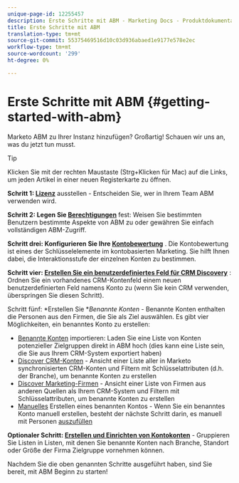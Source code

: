 ```yaml
---
unique-page-id: 12255457
description: Erste Schritte mit ABM - Marketing Docs - Produktdokumentation
title: Erste Schritte mit ABM
translation-type: tm+mt
source-git-commit: 55375469516d10c03d936abaed1e9177e578e2ec
workflow-type: tm+mt
source-wordcount: '299'
ht-degree: 0%

---
```



# Erste Schritte mit ABM {#getting-started-with-abm}

Marketo ABM zu Ihrer Instanz hinzufügen? Großartig! Schauen wir uns an, was du jetzt tun musst.

>[!TIP]
>
>Klicken Sie mit der rechten Maustaste (Strg+Klicken für Mac) auf die Links, um jeden Artikel in einer neuen Registerkarte zu öffnen.

**Schritt 1:  [Lizenz](/help/marketo/product-docs/account-based-marketing/setup-abm/issue-a-license.md)**  ausstellen - Entscheiden Sie, wer in Ihrem Team ABM verwenden wird.

**Schritt 2: Legen Sie  [Berechtigungen](/help/marketo/product-docs/account-based-marketing/setup-abm/permissions.md)**  fest: Weisen Sie bestimmten Benutzern bestimmte Aspekte von ABM zu oder gewähren Sie einfach vollständigen ABM-Zugriff.

**Schritt drei: Konfigurieren Sie Ihre  [Kontobewertung](/help/marketo/product-docs/account-based-marketing/setup-abm/account-score.md)** . Die Kontobewertung ist eines der Schlüsselelemente im kontobasierten Marketing. Sie hilft Ihnen dabei, die Interaktionsstufe der einzelnen Konten zu bestimmen.

**Schritt vier:  [Erstellen Sie ein benutzerdefiniertes Feld für CRM Discovery](/help/marketo/product-docs/account-based-marketing/setup-abm/create-a-custom-field-for-crm-discovery.md)** : Ordnen Sie ein vorhandenes CRM-Kontenfeld einem neuen benutzerdefinierten Feld namens Konto zu (wenn Sie kein CRM verwenden, überspringen Sie diesen Schritt).

Schritt fünf: *Erstellen Sie **Benannte Konten* - Benannte Konten enthalten die Personen aus den Firmen, die Sie als Ziel auswählen. Es gibt vier Möglichkeiten, ein benanntes Konto zu erstellen:

* [Benannte Konten](/help/marketo/product-docs/account-based-marketing/target/named-accounts/import-named-accounts.md)  importieren: Laden Sie eine Liste von Konten potenzieller Zielgruppen direkt in ABM hoch (dies kann eine Liste sein, die Sie aus Ihrem CRM-System exportiert haben)
* [Discover CRM-Konten](/help/marketo/product-docs/account-based-marketing/target/named-accounts/discover-accounts.md#discover-crm-accounts)  - Ansicht einer Liste aller in Marketo synchronisierten CRM-Konten und Filtern mit Schlüsselattributen (d.h. der Branche), um benannte Konten zu erstellen
* [Discover Marketing-Firmen](/help/marketo/product-docs/account-based-marketing/target/named-accounts/discover-accounts.md#discover-marketo-companies)  - Ansicht einer Liste von Firmen aus anderen Quellen als Ihrem CRM-System und Filtern mit Schlüsselattributen, um benannte Konten zu erstellen
* [Manuelles](/help/marketo/product-docs/account-based-marketing/target/named-accounts/create-a-named-account.md)  Erstellen eines benannten Kontos - Wenn Sie ein benanntes Konto manuell erstellen, besteht der nächste Schritt darin, es manuell mit Personen  [auszufüllen ](/help/marketo/product-docs/account-based-marketing/target/named-accounts/add-people-to-a-named-account.md) 

**Optionaler Schritt:  [Erstellen und Einrichten von Kontokonten](/help/marketo/product-docs/account-based-marketing/target/account-lists.md#create-a-new-account-list)**  - Gruppieren Sie Listen in Listen, mit denen Sie benannte Konten nach Branche, Standort oder Größe der Firma Zielgruppe vornehmen können.

Nachdem Sie die oben genannten Schritte ausgeführt haben, sind Sie bereit, mit ABM Beginn zu starten!
